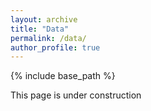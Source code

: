 ```yaml
---
layout: archive
title: "Data"
permalink: /data/
author_profile: true
---
```


{% include base_path %}

This page is under construction
